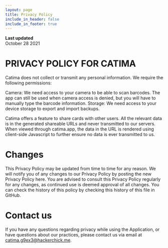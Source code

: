 ```yaml
---
layout: page
title: Privacy Policy
include_in_header: false
include_in_footer: true
---
```


**Last updated**  
October 28 2021

# PRIVACY POLICY FOR CATIMA

Catima does not collect or transmit any personal information. We require the following permissions:

Camera: We need access to your camera to be able to scan barcodes. The app can still be used when camera access is denied, but you will have to manually type the barcode information.
Storage: We need access to your device storage to export and import backups.

Catima offers a feature to share cards with other users. All the relevant data is in the generated shareable URLs and never transmitted to our servers. When viewed through catima.app, the data in the URL is rendered using client-side Javascript to further ensure no data is ever transmitted to us.

# Changes

This Privacy Policy may be updated from time to time for any reason. We will notify you of any changes to our
Privacy Policy by posting the new Privacy Policy here. You are advised to consult this Privacy Policy regularly
for any changes, as continued use is deemed approval of all changes. You can check the history of this policy by
checking this history of this file in GitHub.

# Contact us
If you have any questions regarding privacy while using the Application, or have questions about our practices,
please contact us via email at catima.g9ex3@hackerchick.me.
